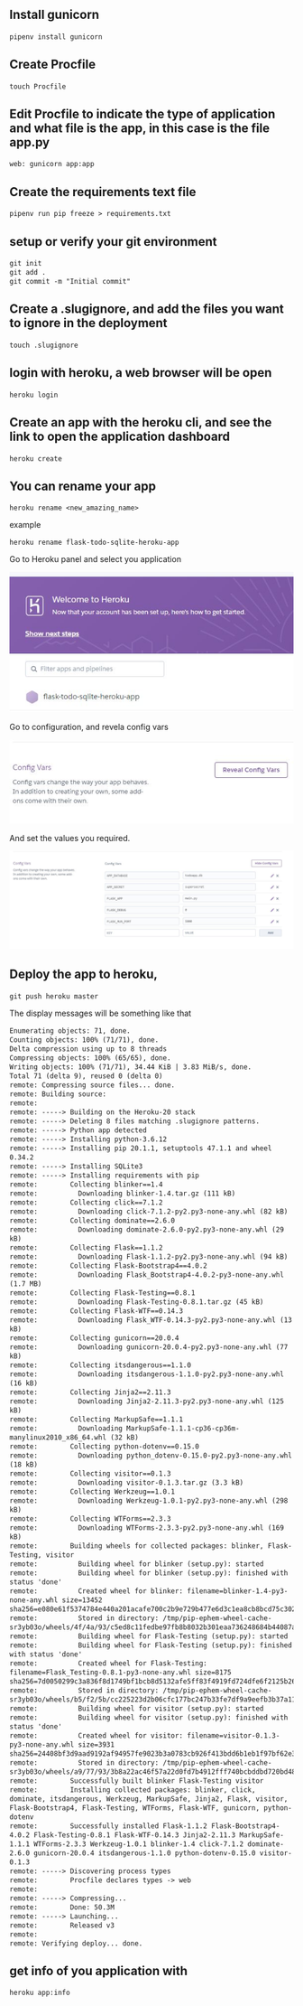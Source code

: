
## Install gunicorn

```
pipenv install gunicorn
```

## Create Procfile
```
touch Procfile
```

## Edit Procfile to indicate the type of application and what file is the app, in this case is the file app.py
```
web: gunicorn app:app
```

## Create the requirements text file 
```
pipenv run pip freeze > requirements.txt
```

## setup or verify your git environment 

```
git init
git add .
git commit -m "Initial commit"
```

## Create a .slugignore, and add the files you want to ignore in the deployment
```
touch .slugignore
```

## login with heroku, a web browser will be open
```
heroku login
```

## Create an app with the heroku cli, and see the link to open the application dashboard
```
heroku create
```

## You can rename your app
```
heroku rename <new_amazing_name>
```
example
```
heroku rename flask-todo-sqlite-heroku-app
```

Go to Heroku panel  and select you application

<img src="images/Heroku_dashboard.JPG"
     alt="Login Page"/>


Go to configuration, and revela config vars

<img src="images/Heroku_envvars.JPG"
     alt="Login Page"/>

And set the values you required.

<img src="images/Heroku_setvars.JPG"
     alt="Login Page" />




## Deploy the app to heroku, 
```
git push heroku master
```

The display messages will be something like that
```
Enumerating objects: 71, done.
Counting objects: 100% (71/71), done.
Delta compression using up to 8 threads
Compressing objects: 100% (65/65), done.
Writing objects: 100% (71/71), 34.44 KiB | 3.83 MiB/s, done.
Total 71 (delta 9), reused 0 (delta 0)
remote: Compressing source files... done.
remote: Building source:
remote: 
remote: -----> Building on the Heroku-20 stack
remote: -----> Deleting 8 files matching .slugignore patterns.
remote: -----> Python app detected
remote: -----> Installing python-3.6.12
remote: -----> Installing pip 20.1.1, setuptools 47.1.1 and wheel 0.34.2
remote: -----> Installing SQLite3
remote: -----> Installing requirements with pip
remote:        Collecting blinker==1.4
remote:          Downloading blinker-1.4.tar.gz (111 kB)
remote:        Collecting click==7.1.2
remote:          Downloading click-7.1.2-py2.py3-none-any.whl (82 kB)
remote:        Collecting dominate==2.6.0
remote:          Downloading dominate-2.6.0-py2.py3-none-any.whl (29 kB)
remote:        Collecting Flask==1.1.2
remote:          Downloading Flask-1.1.2-py2.py3-none-any.whl (94 kB)
remote:        Collecting Flask-Bootstrap4==4.0.2
remote:          Downloading Flask_Bootstrap4-4.0.2-py3-none-any.whl (1.7 MB)
remote:        Collecting Flask-Testing==0.8.1
remote:          Downloading Flask-Testing-0.8.1.tar.gz (45 kB)
remote:        Collecting Flask-WTF==0.14.3
remote:          Downloading Flask_WTF-0.14.3-py2.py3-none-any.whl (13 kB)
remote:        Collecting gunicorn==20.0.4
remote:          Downloading gunicorn-20.0.4-py2.py3-none-any.whl (77 kB)
remote:        Collecting itsdangerous==1.1.0
remote:          Downloading itsdangerous-1.1.0-py2.py3-none-any.whl (16 kB)
remote:        Collecting Jinja2==2.11.3
remote:          Downloading Jinja2-2.11.3-py2.py3-none-any.whl (125 kB)
remote:        Collecting MarkupSafe==1.1.1
remote:          Downloading MarkupSafe-1.1.1-cp36-cp36m-manylinux2010_x86_64.whl (32 kB)
remote:        Collecting python-dotenv==0.15.0
remote:          Downloading python_dotenv-0.15.0-py2.py3-none-any.whl (18 kB)
remote:        Collecting visitor==0.1.3
remote:          Downloading visitor-0.1.3.tar.gz (3.3 kB)
remote:        Collecting Werkzeug==1.0.1
remote:          Downloading Werkzeug-1.0.1-py2.py3-none-any.whl (298 kB)
remote:        Collecting WTForms==2.3.3
remote:          Downloading WTForms-2.3.3-py2.py3-none-any.whl (169 kB)
remote:        Building wheels for collected packages: blinker, Flask-Testing, visitor
remote:          Building wheel for blinker (setup.py): started
remote:          Building wheel for blinker (setup.py): finished with status 'done'
remote:          Created wheel for blinker: filename=blinker-1.4-py3-none-any.whl size=13452 sha256=e080e61f5374784e440a201acafe700c2b9e729b477e6d3c1ea8cb8bcd75c302
remote:          Stored in directory: /tmp/pip-ephem-wheel-cache-sr3yb03o/wheels/4f/4a/93/c5ed8c11fedbe97fb8b8032b301eaa736248684b44087a7259
remote:          Building wheel for Flask-Testing (setup.py): started
remote:          Building wheel for Flask-Testing (setup.py): finished with status 'done'
remote:          Created wheel for Flask-Testing: filename=Flask_Testing-0.8.1-py3-none-any.whl size=8175 sha256=7d0050299c3a836f8d1749bf1bcb8d5132afe5ff83f4919fd724dfe6f2125b26
remote:          Stored in directory: /tmp/pip-ephem-wheel-cache-sr3yb03o/wheels/b5/f2/5b/cc225223d2b06cfc177bc247b33fe7df9a9eefb3b37a11d11b
remote:          Building wheel for visitor (setup.py): started
remote:          Building wheel for visitor (setup.py): finished with status 'done'
remote:          Created wheel for visitor: filename=visitor-0.1.3-py3-none-any.whl size=3931 sha256=24408bf3d9aad9192af94957fe9023b3a0783cb926f413bdd6b1eb1f97bf62e3
remote:          Stored in directory: /tmp/pip-ephem-wheel-cache-sr3yb03o/wheels/a9/77/93/3b8a22ac46f57a22d0fd7b4912fff740bcbddbd720bd48508e
remote:        Successfully built blinker Flask-Testing visitor
remote:        Installing collected packages: blinker, click, dominate, itsdangerous, Werkzeug, MarkupSafe, Jinja2, Flask, visitor, Flask-Bootstrap4, Flask-Testing, WTForms, Flask-WTF, gunicorn, python-dotenv
remote:        Successfully installed Flask-1.1.2 Flask-Bootstrap4-4.0.2 Flask-Testing-0.8.1 Flask-WTF-0.14.3 Jinja2-2.11.3 MarkupSafe-1.1.1 WTForms-2.3.3 Werkzeug-1.0.1 blinker-1.4 click-7.1.2 dominate-2.6.0 gunicorn-20.0.4 itsdangerous-1.1.0 python-dotenv-0.15.0 visitor-0.1.3
remote: -----> Discovering process types
remote:        Procfile declares types -> web
remote: 
remote: -----> Compressing...
remote:        Done: 50.3M
remote: -----> Launching...
remote:        Released v3
remote: 
remote: Verifying deploy... done.
```




## get info of you application with
```
heroku app:info
```
